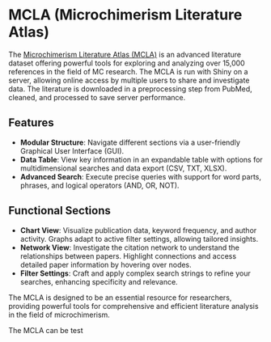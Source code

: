 # MCLA (Microchimerism Literature Atlas)

The [Microchimerism Literature Atlas (MCLA)](https://literature-atlas.microchimerism.info) is an advanced literature dataset offering powerful tools for exploring and analyzing over 15,000 references in the field of MC research. 
The MCLA is run with Shiny on a server, allowing online access by multiple users to share and investigate data. 
The literature is downloaded in a preprocessing step from PubMed, cleaned, and processed to save server performance.

## Features

- **Modular Structure**: Navigate different sections via a user-friendly Graphical User Interface (GUI).
- **Data Table**: View key information in an expandable table with options for multidimensional searches and data export (CSV, TXT, XLSX).
- **Advanced Search**: Execute precise queries with support for word parts, phrases, and logical operators (AND, OR, NOT).

## Functional Sections

- **Chart View**: Visualize publication data, keyword frequency, and author activity. Graphs adapt to active filter settings, allowing tailored insights.
- **Network View**: Investigate the citation network to understand the relationships between papers. Highlight connections and access detailed paper information by hovering over nodes.
- **Filter Settings**: Craft and apply complex search strings to refine your searches, enhancing specificity and relevance.

The MCLA is designed to be an essential resource for researchers, providing powerful tools for comprehensive and efficient literature analysis in the field of microchimerism.

The MCLA can be test
